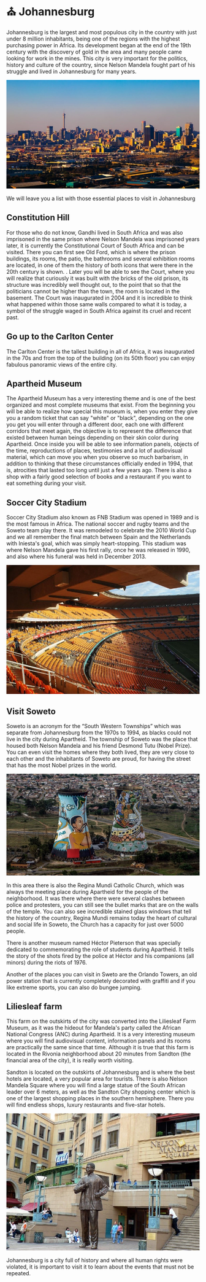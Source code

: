 # ⛪ Johannesburg

Johannesburg is the largest and most populous city in the country with just under 8 million inhabitants, being one of the regions with the highest purchasing power in Africa. Its development began at the end of the 19th century with the discovery of gold in the area and many people came looking for work in the mines. This city is very important for the politics, history and culture of the country, since Nelson Mandela fought part of his struggle and lived in Johannesburg for many years.

![Johannesburg](_static/images/johannesburg/johannesburg-1.jpg)

We will leave you a list with those essential places to visit in Johannesburg

## Constitution Hill

For those who do not know, Gandhi lived in South Africa and was also imprisoned in the same prison where Nelson Mandela was imprisoned years later, it is currently the Constitutional Court of South Africa and can be visited. There you can first see Old Ford, which is where the prison buildings, its rooms, the patio, the bathrooms and several exhibition rooms are located, in one of them the history of both icons that were there in the 20th century is shown. . Later you will be able to see the Court, where you will realize that curiously it was built with the bricks of the old prison, its structure was incredibly well thought out, to the point that so that the politicians cannot be higher than the town, the room is located in the basement.
The Court was inaugurated in 2004 and it is incredible to think what happened within those same walls compared to what it is today, a symbol of the struggle waged in South Africa against its cruel and recent past.

## Go up to the Carlton Center

The Carlton Center is the tallest building in all of Africa, it was inaugurated in the 70s and from the top of the building (on its 50th floor) you can enjoy fabulous panoramic views of the entire city.

## Apartheid Museum

The Apartheid Museum has a very interesting theme and is one of the best organized and most complete museums that exist. From the beginning you will be able to realize how special this museum is, when you enter they give you a random ticket that can say "white" or "black", depending on the one you get you will enter through a different door, each one with different corridors that meet again, the objective is to represent the difference that existed between human beings depending on their skin color during Apartheid.
Once inside you will be able to see information panels, objects of the time, reproductions of places, testimonies and a lot of audiovisual material, which can move you when you observe so much barbarism, in addition to thinking that these circumstances officially ended in 1994, that is, atrocities that lasted too long until just a few years ago.
There is also a shop with a fairly good selection of books and a restaurant if you want to eat something during your visit.

## Soccer City Stadium

Soccer City Stadium also known as FNB Stadium was opened in 1989 and is the most famous in Africa. The national soccer and rugby teams and the Soweto team play there. It was remodeled to celebrate the 2010 World Cup and we all remember the final match between Spain and the Netherlands with Iniesta's goal, which was simply heart-stopping. This stadium was where Nelson Mandela gave his first rally, once he was released in 1990, and also where his funeral was held in December 2013.

![Johannesburg](_static/images/johannesburg/johannesburg-2.jpg)

## Visit Soweto

Soweto is an acronym for the “South Western Townships” which was separate from Johannesburg from the 1970s to 1994, as blacks could not live in the city during Apartheid. The township of Soweto was the place that housed both Nelson Mandela and his friend Desmond Tutu (Nobel Prize). You can even visit the homes where they both lived, they are very close to each other and the inhabitants of Soweto are proud, for having the street that has the most Nobel prizes in the world.

![Johannesburg](_static/images/johannesburg/johannesburg-3.jpg)

In this area there is also the Regina Mundi Catholic Church, which was always the meeting place during Apartheid for the people of the neighborhood. It was there where there were several clashes between police and protesters, you can still see the bullet marks that are on the walls of the temple. You can also see incredible stained glass windows that tell the history of the country, Regina Mundi remains today the heart of cultural and social life in Soweto, the Church has a capacity for just over 5000 people.

There is another museum named Héctor Pieterson that was specially dedicated to commemorating the role of students during Apartheid. It tells the story of the shots fired by the police at Héctor and his companions (all minors) during the riots of 1976.

Another of the places you can visit in Sweto are the Orlando Towers, an old power station that is currently completely decorated with graffiti and if you like extreme sports, you can also do bungee jumping.

## Liliesleaf farm

This farm on the outskirts of the city was converted into the Liliesleaf Farm Museum, as it was the hideout for Mandela's party called the African National Congress (ANC) during Apartheid. It is a very interesting museum where you will find audiovisual content, information panels and its rooms are practically the same since that time. Although it is true that this farm is located in the Rivonia neighborhood about 20 minutes from Sandton (the financial area of the city), it is really worth visiting.

Sandton is located on the outskirts of Johannesburg and is where the best hotels are located, a very popular area for tourists. There is also Nelson Mandela Square where you will find a large statue of the South African leader over 6 meters, as well as the Sandton City shopping center which is one of the largest shopping places in the southern hemisphere. There you will find endless shops, luxury restaurants and five-star hotels.

![Johannesburg](_static/images/johannesburg/johannesburg-4.jpg)

Johannesburg is a city full of history and where all human rights were violated, it is important to visit it to learn about the events that must not be repeated.
